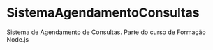 # SistemaAgendamentoConsultas
Sistema de Agendamento de Consultas. Parte do curso de Formação Node.js
